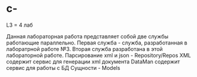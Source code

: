 # c-
L3 = 4 лаб

Данная лабораторная работа представляет собой две службы работающие параллельно. Первая служба - служба, разработанная в лаборатрной работе №3. Вторая служба разработана в этой лабораторной работе.
Парсирование xml и json  - Repository/Repos 
XML содержит сервис для генерации xml документа
DataMan содержит сервис для работы с БД
Сущности - Models
